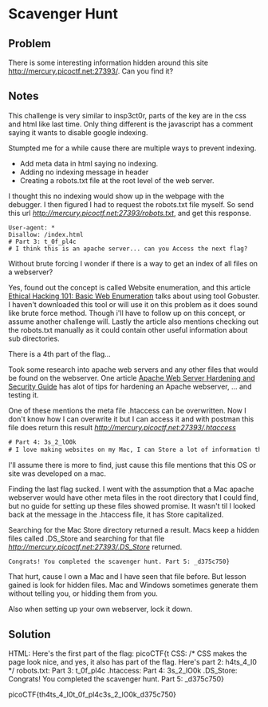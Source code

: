 # Scavenger Hunt

## Problem

There is some interesting information hidden around this site http://mercury.picoctf.net:27393/. Can you find it?

## Notes

This challenge is very similar to insp3ct0r, parts of the key are in the css and html like last time.  Only thing different is the javascript has a comment saying it wants to disable google indexing.

Stumpted me for a while cause there are multiple ways to prevent indexing.

* Add meta data in html saying no indexing.
* Adding no indexing message in header
* Creating a robots.txt file at the root level of the web server.

I thought this no indexing would show up in the webpage with the debugger.  I then figured I had to request the robots.txt file myself.  So send this url *http://mercury.picoctf.net:27393/robots.txt*, and get this response.

```text
User-agent: *
Disallow: /index.html
# Part 3: t_0f_pl4c
# I think this is an apache server... can you Access the next flag?
```

Without brute forcing I wonder if there is a way to get an index of all files on a webserver?

Yes, found out the concept is called Website enumeration, and this article [Ethical Hacking 101: Basic Web Enumeration](https://thebe0vlksaga.com/2019/03/31/ethical-hacking-101-web-server-enumeration) talks about using tool Gobuster.  I haven't downloaded this tool or will use it on this problem as it does sound like brute force method.  Though i'll have to follow up on this concept, or assume another challenge will.  Lastly the article also mentions checking out the robots.txt manually as it could contain other useful information about sub directories.

There is a 4th part of the flag...

Took some research into apache web servers and any other files that would be found on the webserver.  One article [Apache Web Server Hardening and Security Guide](https://geekflare.com/apache-web-server-hardening-security/) has alot of tips for hardening an Apache webserver, ... and testing it.

One of these mentions the meta file .htaccess can be overwritten.  Now I don't know how I can overwrite it but I can access it and with postman this file does return this result *http://mercury.picoctf.net:27393/.htaccess*

```txt
# Part 4: 3s_2_lO0k
# I love making websites on my Mac, I can Store a lot of information there.
```

I'll assume there is more to find, just cause this file mentions that this OS or site was developed on a mac.

Finding the last flag sucked.  I went with the assumption that a Mac apache webserver would have other meta files in the root directory that I could find, but no guide for setting up these files showed promise.  It wasn't til I looked back at the message in the .htaccess file, it has Store capitalized.

Searching for the Mac Store directory returned a result.  Macs keep a hidden files called .DS_Store and searching for that file *http://mercury.picoctf.net:27393/.DS_Store* returned.

```txt
Congrats! You completed the scavenger hunt. Part 5: _d375c750}
```

That hurt, cause I own a Mac and I have seen that file before.  But lesson gained is look for hidden files.  Mac and Windows sometimes generate them without telling you, or hidding them from you.

Also when setting up your own webserver, lock it down.

## Solution

HTML:  Here's the first part of the flag: picoCTF{t 
CSS: /* CSS makes the page look nice, and yes, it also has part of the flag. Here's part 2: h4ts_4_l0 */
robots.txt: Part 3: t_0f_pl4c
.htaccess: Part 4: 3s_2_lO0k
.DS_Store: Congrats! You completed the scavenger hunt. Part 5: _d375c750}

picoCTF{th4ts_4_l0t_0f_pl4c3s_2_lO0k_d375c750}
